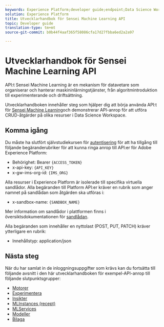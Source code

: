 ```yaml
---
keywords: Experience Platform;developer guide;endpoint;Data Science Workspace;popular topics
solution: Experience Platform
title: Utvecklarhandbok för Sensei Machine Learning API
topic: Developer guide
translation-type: tm+mt
source-git-commit: b0b44f4aaf365f58086cfa17d27fbba6ed2a2a97

---
```



# Utvecklarhandbok för Sensei Machine Learning API

API:t Sensei Machine Learning är en mekanism för datavetare som organiserar och hanterar maskininlärningstjänster, från algoritmintroduktion till experimenterande och driftsättning.

Utvecklarhandboken innehåller steg som hjälper dig att börja använda API:t för [Sensei Machine Learning](https://www.adobe.io/apis/experienceplatform/home/api-reference.html#!acpdr/swagger-specs/sensei-ml-api.yaml)och demonstrerar API-anrop för att utföra CRUD-åtgärder på olika resurser i Data Science Workspace.

## Komma igång

Du måste ha slutfört självstudiekursen för [autentisering](../../tutorials/authentication.md) för att ha tillgång till följande begäranderubriker för att kunna ringa anrop till API:er för Adobe Experience Platform:

* Behörighet: Bearer `{ACCESS_TOKEN}`
* x-api-key: `{API_KEY}`
* x-gw-ims-org-id: `{IMS_ORG}`

Alla resurser i Experience Platform är isolerade till specifika virtuella sandlådor. Alla begäranden till Platform API:er kräver en rubrik som anger namnet på sandlådan som åtgärden ska utföras i:

* x-sandbox-name: `{SANDBOX_NAME}`

Mer information om sandlådor i plattformen finns i översiktsdokumentationen för [sandlådan](../../sandboxes/home.md).

Alla begäranden som innehåller en nyttolast (POST, PUT, PATCH) kräver ytterligare en rubrik:

* Innehållstyp: application/json

## Nästa steg

När du har samlat in de inloggningsuppgifter som krävs kan du fortsätta till följande avsnitt i den här utvecklarhandboken för exempel-API-anrop till följande slutpunktsgrupper:

* [Motorer](./engines.md)
* [Experimentera](./experiments.md)
* [Insikter](./insights.md)
* [MLInstances (recept)](./mlinstances.md)
* [MLServices](./mlservices.md)
* [Modeller](./models.md)
* [Bilaga](./appendix.md)